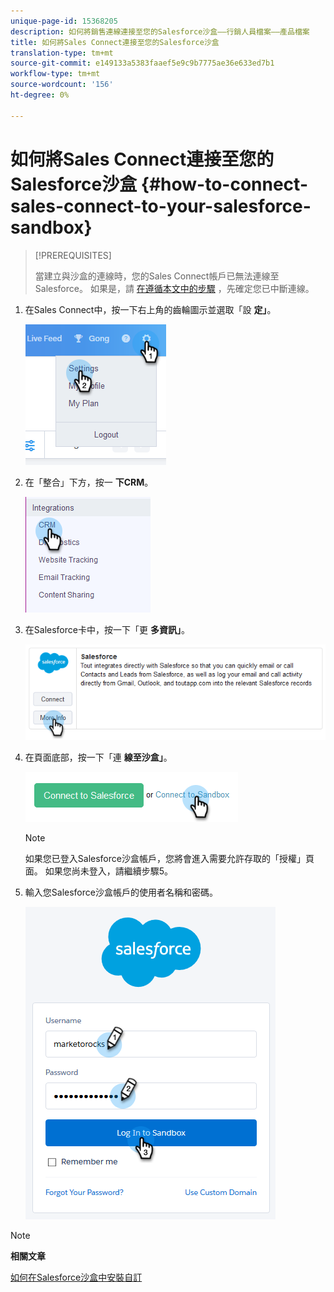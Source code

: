 ```yaml
---
unique-page-id: 15368205
description: 如何將銷售連線連接至您的Salesforce沙盒——行銷人員檔案——產品檔案
title: 如何將Sales Connect連接至您的Salesforce沙盒
translation-type: tm+mt
source-git-commit: e149133a5383faaef5e9c9b7775ae36e633ed7b1
workflow-type: tm+mt
source-wordcount: '156'
ht-degree: 0%

---
```



# 如何將Sales Connect連接至您的Salesforce沙盒 {#how-to-connect-sales-connect-to-your-salesforce-sandbox}

>[!PREREQUISITES]
>
>當建立與沙盒的連線時，您的Sales Connect帳戶已無法連線至Salesforce。 如果是，請 [在遵循本文中的步驟](http://docs.marketo.com/x/FoDq) ，先確定您已中斷連線。

1. 在Sales Connect中，按一下右上角的齒輪圖示並選取「設 **定」**。

   ![](assets/one-2.png)

1. 在「整合」下方，按一 **下CRM**。

   ![](assets/two-2.png)

1. 在Salesforce卡中，按一下「更 **多資訊」**。

   ![](assets/three-2.png)

1. 在頁面底部，按一下「連 **線至沙盒」**。

   ![](assets/four-2.png)

   >[!NOTE]
   >
   >如果您已登入Salesforce沙盒帳戶，您將會進入需要允許存取的「授權」頁面。 如果您尚未登入，請繼續步驟5。

1. 輸入您Salesforce沙盒帳戶的使用者名稱和密碼。

   ![](assets/five-2.png)

>[!NOTE]
>
>**相關文章**
>
>[如何在Salesforce沙盒中安裝自訂](http://docs.marketo.com/x/EIDq)

